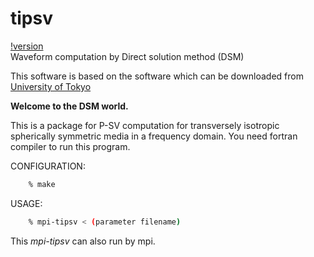 # tipsv
[!version][version-image]  
Waveform computation by Direct solution method (DSM)

This software is based on the software which can be downloaded from [University of Tokyo][dsm]

**Welcome to the DSM world.**

This is a package for P-SV computation 
for transversely isotropic spherically symmetric media
in a frequency domain.
You need fortran compiler to run this program.

CONFIGURATION:
```bash
	% make
```
USAGE:
```bash
	% mpi-tipsv < (parameter filename)
```

This *mpi-tipsv* can also run by mpi.

[dsm]: http://www-solid.eps.s.u-tokyo.ac.jp/~dsm/software/software.htm
[version-image]:https://img.shields.io/badge/version-0.3.2-yellow.svg
